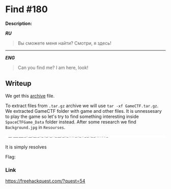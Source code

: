 # Find #180
**Description:**

***RU***
> Вы сможете меня найти? Смотри, я здесь!

---

***ENG***
> Can you find me? I am here, look!

## Writeup

We get this [archive](/FHQ/files/steganography/GameCTF.tar.gz) file.

To extract files from `.tar.gz` archive we will use `tar -xf GameCTF.tar.gz`. We extracted GameCTF folder with game and other files. It is unnessesary to play the game so let's try to find something interesting inside `SpaceCTFGame_Data` folder instead. After some research we find `Background.jpg` in `Resourses`. 

![image](/FHQ/images/steganography/Find-backgroud.jpg)

It is simply resolves

Flag: 

### Link

https://freehackquest.com/?quest=54
